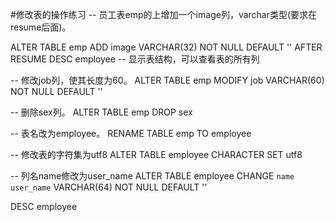 #修改表的操作练习
--  员工表emp的上增加一个image列，varchar类型(要求在resume后面)。

ALTER TABLE emp 
	ADD image VARCHAR(32) NOT NULL DEFAULT '' 
	AFTER RESUME
DESC employee -- 显示表结构，可以查看表的所有列

--  修改job列，使其长度为60。
ALTER TABLE emp 
	MODIFY job VARCHAR(60) NOT NULL DEFAULT ''
	
--  删除sex列。
ALTER TABLE emp
	DROP sex
	
--  表名改为employee。
RENAME TABLE emp TO employee

--  修改表的字符集为utf8 
ALTER TABLE employee CHARACTER SET utf8

--  列名name修改为user_name
ALTER TABLE employee 
	CHANGE `name` `user_name` VARCHAR(64) NOT NULL DEFAULT ''
	
DESC employee
